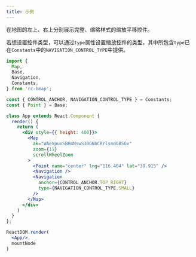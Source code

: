 ```yaml
---
title: 示例
---
```


在地图的左上、右上分别展示完整、缩略样式的缩放平移控件。

若想设置控件类型，可以通过`type`属性设置缩放控件的类型，其中所包含`type`已在`Constants`中的`NAVIGATION_CONTROL_TYPE`中提供。

```jsx
import { 
  Map,
  Base,
  Navigation,
  Constants,
} from 'rc-bmap';

const { CONTROL_ANCHOR, NAVIGATION_CONTROL_TYPE } = Constants;
const { Point } = Base;

class App extends React.Component {
  render() {
    return (
      <div style={{ height: 400}}>
        <Map
          ak="WAeVpuoSBH4NswS30GNbCRrlsmdGB5Gv"
          zoom={11}
          scrollWheelZoom
        >
          <Point name="center" lng="116.404" lat="39.915" />
          <Navigation />
          <Navigation
            anchor={CONTROL_ANCHOR.TOP_RIGHT}
            type={NAVIGATION_CONTROL_TYPE.SMALL}
          />
        </Map>
      </div>
    )
  }
};

ReactDOM.render(
  <App/>,
  mountNode
)

```